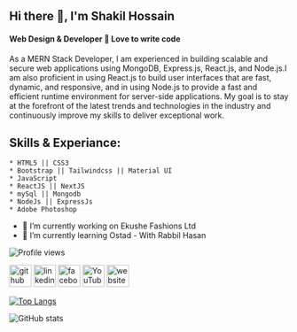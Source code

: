 ## Hi there 👋, I'm Shakil Hossain <border />
####  Web Design & Developer 👑 Love to write code
As a MERN Stack Developer, I am experienced in building scalable and secure web applications using MongoDB, Express.js, React.js, and Node.js.I am also proficient in using React.js to build user interfaces that are fast, dynamic, and responsive, and in using Node.js to provide a fast and efficient runtime environment for server-side applications. My goal is to stay at the forefront of the latest trends and technologies in the industry and continuously improve my skills to deliver exceptional work.

## Skills & Experiance:
    * HTML5 || CSS3
    * Bootstrap || Tailwindcss || Material UI
    * JavaScript
    * ReactJS || NextJS
    * mySql || Mongodb 
    * NodeJs || ExpressJs
    * Adobe Photoshop

- 🔭 I’m currently working on Ekushe Fashions Ltd 
- 🌱 I’m currently learning Ostad - With Rabbil Hasan 

![Profile views](https://gpvc.arturio.dev/shakil5281)  


[<img src='https://cdn.jsdelivr.net/npm/simple-icons@3.0.1/icons/github.svg' alt='github' height='40'>](https://github.com/shakil5281)  [<img src='https://cdn.jsdelivr.net/npm/simple-icons@3.0.1/icons/linkedin.svg' alt='linkedin' height='40'>](https://www.linkedin.com/in/bd-shakil/)  [<img src='https://cdn.jsdelivr.net/npm/simple-icons@3.0.1/icons/facebook.svg' alt='facebook' height='40'>](https://www.facebook.com/SHAKIL.HOSSEN.5555/)  [<img src='https://cdn.jsdelivr.net/npm/simple-icons@3.0.1/icons/youtube.svg' alt='YouTube' height='40'>](https://www.youtube.com/channel/UCQkXdI4T7KLOTIZqhCUekRQ)  [<img src='https://cdn.jsdelivr.net/npm/simple-icons@3.0.1/icons/icloud.svg' alt='website' height='40'>](https://healthxpart.com/)  

[![Top Langs](https://github-readme-stats.vercel.app/api/top-langs/?username=shakil5281)](https://github.com/anuraghazra/github-readme-stats)

![GitHub stats](https://github-readme-stats.vercel.app/api?username=shakil5281&show_icons=true&count_private=true)  


